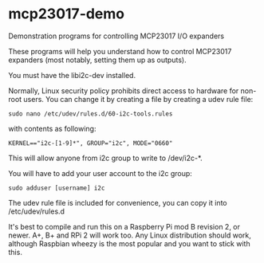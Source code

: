 # mcp23017-demo
Demonstration programs for controlling MCP23017 I/O expanders

These programs will help you understand how to control MCP23017 expanders
(most notably, setting them up as outputs).

You must have the libi2c-dev installed.

Normally, Linux security policy prohibits direct access to hardware for non-root users.
You can change it by creating a file by creating a udev rule file:
```
sudo nano /etc/udev/rules.d/60-i2c-tools.rules
```
with contents as following:
```
KERNEL=="i2c-[1-9]*", GROUP="i2c", MODE="0660"
```
This will allow anyone from i2c group to write to /dev/i2c-*.

You will have to add your user account to the i2c group:
```
sudo adduser [username] i2c
``` 

The udev rule file is included for convenience, you can copy it into /etc/udev/rules.d

It's best to compile and run this on a Raspberry Pi mod B revision 2, or newer.
A+, B+ and RPi 2 will work too.
Any Linux distribution should work, although Raspbian wheezy is the most popular
and you want to stick with this.
